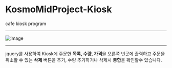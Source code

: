 # KosmoMidProject-Kiosk
cafe kiosk program
***
![image](https://user-images.githubusercontent.com/112688283/197730253-9135fe10-0089-4fda-b123-e57dc0305d87.jpg)
***
jquery를 사용하여 Kiosk에 주문한 **목록, 수량, 가격**을 오른쪽 빈곳에 출력하고 주문을 취소할 수 있는 **삭제** 버튼을 추가,
수량 추가하거나 삭제시 **총합**을 확인할수 있습니다.
